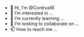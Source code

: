 - 👋 Hi, I’m @ContrustR
- 👀 I’m interested in ...
- 🌱 I’m currently learning ...
- 💞️ I’m looking to collaborate on ...
- 📫 How to reach me ...

<!---
ContrustR/ContrustR is a ✨ special ✨ repository because its `README.md` (this file) appears on your GitHub profile.
You can click the Preview link to take a look at your changes.hmmmmmm python
--->
